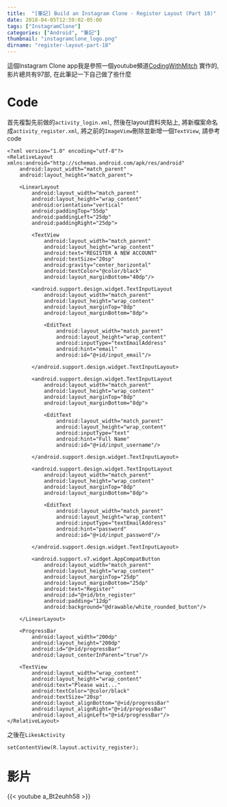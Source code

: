 ```yaml
---
title:  "[筆記] Build an Instagram Clone - Register Layout (Part 18)"
date: 2018-04-05T12:59:02-05:00
tags: ["InstagramClone"]
categories: ["Android", "筆記"]
thumbnail: "instagramclone_logo.png"
dirname: "register-layout-part-18"
---
```


這個Instagram Clone app我是參照一個youtube頻道[CodingWithMitch](https://www.youtube.com/channel/UCoNZZLhPuuRteu02rh7bzsw)
實作的, 影片總共有97部, 在此筆記一下自己做了些什麼

<!--more-->

# Code

首先複製先前做的<code>activity_login.xml</code>, 然後在layout資料夾貼上, 將新檔案命名成<code>activity_register.xml</code>,
將之前的<code>ImageView</code>刪除並新增一個<code>TextView</code>, 請參考code

    <?xml version="1.0" encoding="utf-8"?>
    <RelativeLayout xmlns:android="http://schemas.android.com/apk/res/android"
        android:layout_width="match_parent"
        android:layout_height="match_parent">

        <LinearLayout
            android:layout_width="match_parent"
            android:layout_height="wrap_content"
            android:orientation="vertical"
            android:paddingTop="55dp"
            android:paddingLeft="25dp"
            android:paddingRight="25dp">

            <TextView
                android:layout_width="match_parent"
                android:layout_height="wrap_content"
                android:text="REGISTER A NEW ACCOUNT"
                android:textSize="20sp"
                android:gravity="center_horizontal"
                android:textColor="@color/black"
                android:layout_marginBottom="40dp"/>

            <android.support.design.widget.TextInputLayout
                android:layout_width="match_parent"
                android:layout_height="wrap_content"
                android:layout_marginTop="8dp"
                android:layout_marginBottom="8dp">

                <EditText
                    android:layout_width="match_parent"
                    android:layout_height="wrap_content"
                    android:inputType="textEmailAddress"
                    android:hint="email"
                    android:id="@+id/input_email"/>

            </android.support.design.widget.TextInputLayout>

            <android.support.design.widget.TextInputLayout
                android:layout_width="match_parent"
                android:layout_height="wrap_content"
                android:layout_marginTop="8dp"
                android:layout_marginBottom="8dp">

                <EditText
                    android:layout_width="match_parent"
                    android:layout_height="wrap_content"
                    android:inputType="text"
                    android:hint="Full Name"
                    android:id="@+id/input_username"/>

            </android.support.design.widget.TextInputLayout>

            <android.support.design.widget.TextInputLayout
                android:layout_width="match_parent"
                android:layout_height="wrap_content"
                android:layout_marginTop="8dp"
                android:layout_marginBottom="8dp">

                <EditText
                    android:layout_width="match_parent"
                    android:layout_height="wrap_content"
                    android:inputType="textEmailAddress"
                    android:hint="password"
                    android:id="@+id/input_password"/>

            </android.support.design.widget.TextInputLayout>

            <android.support.v7.widget.AppCompatButton
                android:layout_width="match_parent"
                android:layout_height="wrap_content"
                android:layout_marginTop="25dp"
                android:layout_marginBottom="25dp"
                android:text="Register"
                android:id="@+id/btn_register"
                android:padding="12dp"
                android:background="@drawable/white_rounded_button"/>

        </LinearLayout>

        <ProgressBar
            android:layout_width="200dp"
            android:layout_height="200dp"
            android:id="@+id/progressBar"
            android:layout_centerInParent="true"/>

        <TextView
            android:layout_width="wrap_content"
            android:layout_height="wrap_content"
            android:text="Please wait..."
            android:textColor="@color/black"
            android:textSize="20sp"
            android:layout_alignBottom="@+id/progressBar"
            android:layout_alignRight="@+id/progressBar"
            android:layout_alignLeft="@+id/progressBar"/>
    </RelativeLayout>

之後在<code>LikesActivity</code>

    setContentView(R.layout.activity_register);

# 影片

{{< youtube a_Bt2euhh58 >}}